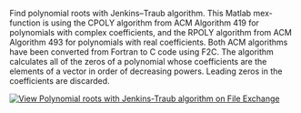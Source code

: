 Find polynomial roots with Jenkins–Traub algorithm. This Matlab mex-function is using the CPOLY algorithm from ACM Algorithm 419 for polynomials with complex coefficients, and the RPOLY algorithm from ACM Algorithm 493 for polynomials with real coefficients. Both ACM algorithms have been converted from Fortran to C code using F2C. The algorithm calculates all of the zeros of a polynomial whose coefficients are the elements of a vector in order of decreasing powers. Leading zeros in the coefficients are discarded.

[![View Polynomial roots with Jenkins-Traub algorithm on File Exchange](https://www.mathworks.com/matlabcentral/images/matlab-file-exchange.svg)](https://www.mathworks.com/matlabcentral/fileexchange/50462-polynomial-roots-with-jenkins-traub-algorithm)
